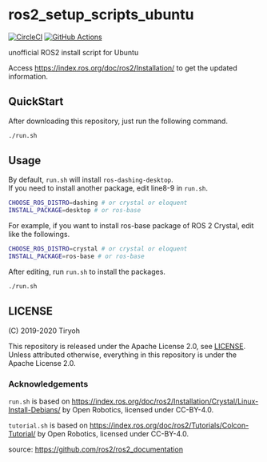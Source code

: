 # ros2_setup_scripts_ubuntu

[![CircleCI](https://circleci.com/gh/Tiryoh/ros2_setup_scripts_ubuntu/tree/master.svg?style=svg)](https://circleci.com/gh/Tiryoh/ros2_setup_scripts_ubuntu/tree/master)
[![GitHub Actions](https://github.com/Tiryoh/ros2_setup_scripts_ubuntu/workflows/ROS2%20install%20test/badge.svg)](https://github.com/Tiryoh/ros2_setup_scripts_ubuntu/actions?query=workflow%3A%22ROS2+install+test%22)

unofficial ROS2 install script for Ubuntu

Access https://index.ros.org/doc/ros2/Installation/ to get the updated information.

## QuickStart

After downloading this repository, just run the following command.

```sh
./run.sh
```

## Usage

By default, `run.sh` will install `ros-dashing-desktop`.   
If you need to install another package, edit line8-9 in `run.sh`.

```sh
CHOOSE_ROS_DISTRO=dashing # or crystal or eloquent
INSTALL_PACKAGE=desktop # or ros-base
```

For example, if you want to install ros-base package of ROS 2 Crystal,
edit like the followings.

```sh
CHOOSE_ROS_DISTRO=crystal # or crystal or eloquent
INSTALL_PACKAGE=ros-base # or ros-base
```

After editing, run `run.sh` to install the packages.

```sh
./run.sh
```

## LICENSE

(C) 2019-2020 Tiryoh

This repository is released under the Apache License 2.0, see [LICENSE](./LICENSE).  
Unless attributed otherwise, everything in this repository is under the Apache License 2.0.

### Acknowledgements

`run.sh` is based on https://index.ros.org/doc/ros2/Installation/Crystal/Linux-Install-Debians/
by Open Robotics, licensed under CC-BY-4.0.  

`tutorial.sh` is based on https://index.ros.org/doc/ros2/Tutorials/Colcon-Tutorial/
by Open Robotics, licensed under CC-BY-4.0.  

source: https://github.com/ros2/ros2_documentation
